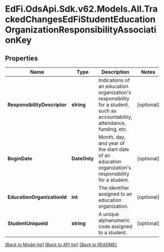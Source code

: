 # EdFi.OdsApi.Sdk.v62.Models.All.TrackedChangesEdFiStudentEducationOrganizationResponsibilityAssociationKey

## Properties

Name | Type | Description | Notes
------------ | ------------- | ------------- | -------------
**ResponsibilityDescriptor** | **string** | Indications of an education organization&#39;s responsibility for a student, such as accountability, attendance, funding, etc. | [optional] 
**BeginDate** | **DateOnly** | Month, day, and year of the start date of an education organization&#39;s responsibility for a student. | [optional] 
**EducationOrganizationId** | **int** | The identifier assigned to an education organization. | [optional] 
**StudentUniqueId** | **string** | A unique alphanumeric code assigned to a student. | [optional] 

[[Back to Model list]](../README.md#documentation-for-models) [[Back to API list]](../README.md#documentation-for-api-endpoints) [[Back to README]](../README.md)


